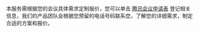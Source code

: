 本服务需根据您的会议具体需求定制报价，您可以单击 [腾讯会议申请表](https://cloud.tencent.com/apply/p/hiskowgt3cr) 登记相关信息，我们的产品团队会根据您预留的电话号码联系您，了解您的详细需求，制定合适的方案和报价。
